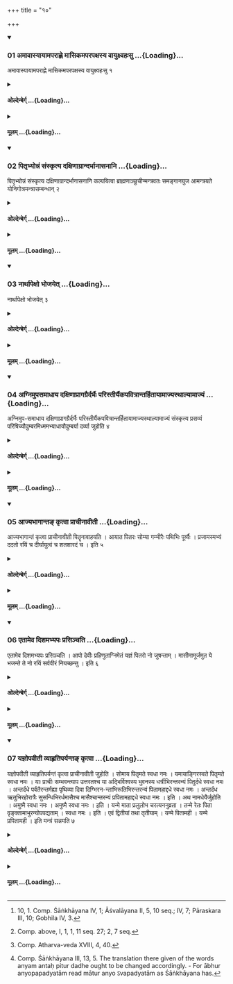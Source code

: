 +++
title = "१०"

+++

<div class="js_include" includetitle="true" newlevelforh1="3" unfilled url="/vedAH_yajuH/taittirIyam/sUtram/hiraNyakeshI/gRhyam/vishvAsa-prastutiH/2/10/01_amAvAsyAyAmaparAhNe_mAsikam.md">
<details open><summary><h3>01 अमावास्यायामपराह्णे मासिकमपरपक्षस्य वायुक्ष्वहःसु ...{Loading}...</h3></summary>

अमावास्यायामपराह्णे मासिकमपरपक्षस्य वायुक्ष्वहःसु १
</details>
</div>
<div class="js_include collapsed" newlevelforh1="4" title="ओल्देन्बेर्ग्" unfilled url="/vedAH_yajuH/taittirIyam/sUtram/hiraNyakeshI/gRhyam/oldenberg/2/10/01_amAvAsyAyAmaparAhNe_mAsikam.md">
<details><summary><h4>ओल्देन्बेर्ग् ...{Loading}...</h4></summary>

1. [^1]  On the new-moon day, in the afternoon, or on days with an odd number in the dark fortnight the monthly (Śrāddha is performed).

[^1]:  10, 1. Comp. Śāṅkhāyana IV, 1; Āśvalāyana II, 5, 10 seq.; IV, 7; Pāraskara III, 10; Gobhila IV, 3.

</details>
</div>
<div class="js_include collapsed" newlevelforh1="4" title="मूलम्" unfilled url="/vedAH_yajuH/taittirIyam/sUtram/hiraNyakeshI/gRhyam/mUlam/2/10/01_amAvAsyAyAmaparAhNe_mAsikam.md">
<details><summary><h4>मूलम् ...{Loading}...</h4></summary>

अमावास्यायामपराह्णे मासिकमपरपक्षस्य वायुक्ष्वहःसु १
</details>
</div>
<div class="js_include" includetitle="true" newlevelforh1="3" unfilled url="/vedAH_yajuH/taittirIyam/sUtram/hiraNyakeshI/gRhyam/vishvAsa-prastutiH/2/10/02_pitRbhyonnaM_saMskRtya_daxi.md">
<details open><summary><h3>02 पितृभ्योन्नं संस्कृत्य दक्षिणाग्रान्दर्भानासनानि ...{Loading}...</h3></summary>

पितृभ्योन्नं संस्कृत्य दक्षिणाग्रान्दर्भानासनानि कल्पयित्वा ब्राह्मणाञ्छुचीन्मन्त्रवतः समङ्गानयुज आमन्त्रयते योनिगोत्रमन्त्रासम्बन्धान् २
</details>
</div>
<div class="js_include collapsed" newlevelforh1="4" title="ओल्देन्बेर्ग्" unfilled url="/vedAH_yajuH/taittirIyam/sUtram/hiraNyakeshI/gRhyam/oldenberg/2/10/02_pitRbhyonnaM_saMskRtya_daxi.md">
<details><summary><h4>ओल्देन्बेर्ग् ...{Loading}...</h4></summary>

2. Having prepared food for the Fathers and having arranged southward-pointed Darbha grass as seats (for the Brāhmaṇas whom he is going to invite), he invites an odd number of pure Brāhmaṇas who are versed in the Mantras, with no deficient limbs, who are not connected with himself by consanguinity or by their Gotra or by the Mantras, (such as his teacher or his pupils).

</details>
</div>
<div class="js_include collapsed" newlevelforh1="4" title="मूलम्" unfilled url="/vedAH_yajuH/taittirIyam/sUtram/hiraNyakeshI/gRhyam/mUlam/2/10/02_pitRbhyonnaM_saMskRtya_daxi.md">
<details><summary><h4>मूलम् ...{Loading}...</h4></summary>

पितृभ्योन्नं संस्कृत्य दक्षिणाग्रान्दर्भानासनानि कल्पयित्वा ब्राह्मणाञ्छुचीन्मन्त्रवतः समङ्गानयुज आमन्त्रयते योनिगोत्रमन्त्रासम्बन्धान् २
</details>
</div>
<div class="js_include" includetitle="true" newlevelforh1="3" unfilled url="/vedAH_yajuH/taittirIyam/sUtram/hiraNyakeshI/gRhyam/vishvAsa-prastutiH/2/10/03_nArthApexo_bhojayet.md">
<details open><summary><h3>03 नार्थापेक्षो भोजयेत् ...{Loading}...</h3></summary>

नार्थापेक्षो भोजयेत् ३
</details>
</div>
<div class="js_include collapsed" newlevelforh1="4" title="ओल्देन्बेर्ग्" unfilled url="/vedAH_yajuH/taittirIyam/sUtram/hiraNyakeshI/gRhyam/oldenberg/2/10/03_nArthApexo_bhojayet.md">
<details><summary><h4>ओल्देन्बेर्ग् ...{Loading}...</h4></summary>

3. In feeding them he should not look at any (worldly) purposes.

</details>
</div>
<div class="js_include collapsed" newlevelforh1="4" title="मूलम्" unfilled url="/vedAH_yajuH/taittirIyam/sUtram/hiraNyakeshI/gRhyam/mUlam/2/10/03_nArthApexo_bhojayet.md">
<details><summary><h4>मूलम् ...{Loading}...</h4></summary>

नार्थापेक्षो भोजयेत् ३
</details>
</div>
<div class="js_include" includetitle="true" newlevelforh1="3" unfilled url="/vedAH_yajuH/taittirIyam/sUtram/hiraNyakeshI/gRhyam/vishvAsa-prastutiH/2/10/04_agnimupasamAdhAya_daxiNAprA.md">
<details open><summary><h3>04 अग्निमुपसमाधाय दक्षिणाप्रागग्रैर्दर्भैः परिस्तीर्यैकपवित्रान्तर्हितायामाज्यस्थाल्यामाज्यं ...{Loading}...</h3></summary>

अग्निमुप-समाधाय दक्षिणाप्रागग्रैर्दर्भैः परिस्तीर्यैकपवित्रान्तर्हितायामाज्यस्थाल्यामाज्यं संस्कृत्य प्रसव्यं परिषिच्यौदुम्बरमिध्ममभ्याधायौदुम्बर्या दर्व्या जुहोति ४
</details>
</div>
<div class="js_include collapsed" newlevelforh1="4" title="ओल्देन्बेर्ग्" unfilled url="/vedAH_yajuH/taittirIyam/sUtram/hiraNyakeshI/gRhyam/oldenberg/2/10/04_agnimupasamAdhAya_daxiNAprA.md">
<details><summary><h4>ओल्देन्बेर्ग् ...{Loading}...</h4></summary>

4. [^2]  Having put wood on the fire and strewn southward pointed and eastward-pointed Darbha grass around it, having prepared the Ājya in an Ājya pot over which he has laid one purifier, having sprinkled water round (the fire) from right to left, and put a piece of Udumbara wood on (the fire), he sacrifices with the (spoon called) Darvi which is made of Udumbara wood.

[^2]:  Comp. above, I, 1, 1, 11 seq. 27; 2, 7 seq.

</details>
</div>
<div class="js_include collapsed" newlevelforh1="4" title="मूलम्" unfilled url="/vedAH_yajuH/taittirIyam/sUtram/hiraNyakeshI/gRhyam/mUlam/2/10/04_agnimupasamAdhAya_daxiNAprA.md">
<details><summary><h4>मूलम् ...{Loading}...</h4></summary>

अग्निमुप-समाधाय दक्षिणाप्रागग्रैर्दर्भैः परिस्तीर्यैकपवित्रान्तर्हितायामाज्यस्थाल्यामाज्यं संस्कृत्य प्रसव्यं परिषिच्यौदुम्बरमिध्ममभ्याधायौदुम्बर्या दर्व्या जुहोति ४
</details>
</div>
<div class="js_include" includetitle="true" newlevelforh1="3" unfilled url="/vedAH_yajuH/taittirIyam/sUtram/hiraNyakeshI/gRhyam/vishvAsa-prastutiH/2/10/05_AjyabhAgAnta~N_kRtvA_prAchI.md">
<details open><summary><h3>05 आज्यभागान्तङ् कृत्वा प्राचीनावीती ...{Loading}...</h3></summary>

आज्यभागान्तं कृत्वा प्राचीनावीती पितॄनावाहयति । आयात पितरः सोम्या गम्भीरैः पथिभिः पूर्व्यैः । प्रजामस्मभ्यं ददतो रयिं च दीर्घायुत्वं च शतशारदं च । इति ५
</details>
</div>
<div class="js_include collapsed" newlevelforh1="4" title="ओल्देन्बेर्ग्" unfilled url="/vedAH_yajuH/taittirIyam/sUtram/hiraNyakeshI/gRhyam/oldenberg/2/10/05_AjyabhAgAnta~N_kRtvA_prAchI.md">
<details><summary><h4>ओल्देन्बेर्ग् ...{Loading}...</h4></summary>

5. Having performed the rites down to the Ājyabhāga offerings, he suspends his sacrificial cord over his right shoulder and calls the Fathers (to his sacrifice) with (the verse), 'Come hither, O Fathers, friends of Soma, on your hidden, ancient paths, bestowing on us offspring and wealth and long life, a life of a hundred autumns.'

</details>
</div>
<div class="js_include collapsed" newlevelforh1="4" title="मूलम्" unfilled url="/vedAH_yajuH/taittirIyam/sUtram/hiraNyakeshI/gRhyam/mUlam/2/10/05_AjyabhAgAnta~N_kRtvA_prAchI.md">
<details><summary><h4>मूलम् ...{Loading}...</h4></summary>

आज्यभागान्तं कृत्वा प्राचीनावीती पितॄनावाहयति । आयात पितरः सोम्या गम्भीरैः पथिभिः पूर्व्यैः । प्रजामस्मभ्यं ददतो रयिं च दीर्घायुत्वं च शतशारदं च । इति ५
</details>
</div>
<div class="js_include" includetitle="true" newlevelforh1="3" unfilled url="/vedAH_yajuH/taittirIyam/sUtram/hiraNyakeshI/gRhyam/vishvAsa-prastutiH/2/10/06_etAmeva_dishamabhyapaH_pras.md">
<details open><summary><h3>06 एतामेव दिशमभ्यपः प्रसिञ्चति ...{Loading}...</h3></summary>

एतामेव दिशमभ्यपः प्रसिञ्चति । आपो देवीः प्रहिणुताग्निमेतं यज्ञं पितरो नो जुषन्ताम् । मासीमामूर्जमुत ये भजन्ते ते नो रयिं सर्ववीरं नियच्छन्तु । इति ६
</details>
</div>
<div class="js_include collapsed" newlevelforh1="4" title="ओल्देन्बेर्ग्" unfilled url="/vedAH_yajuH/taittirIyam/sUtram/hiraNyakeshI/gRhyam/oldenberg/2/10/06_etAmeva_dishamabhyapaH_pras.md">
<details><summary><h4>ओल्देन्बेर्ग् ...{Loading}...</h4></summary>

6. [^3]  He sprinkles water in the same direction (i.e. towards the south) with (the verse), 'Divine waters, send us Agni. May our Fathers enjoy this sacrifice. May they who receive their nouṛṣment every month bestow on us wealth with valiant heroes.'

[^3]:  Comp. Atharva-veda XVIII, 4, 40.

</details>
</div>
<div class="js_include collapsed" newlevelforh1="4" title="मूलम्" unfilled url="/vedAH_yajuH/taittirIyam/sUtram/hiraNyakeshI/gRhyam/mUlam/2/10/06_etAmeva_dishamabhyapaH_pras.md">
<details><summary><h4>मूलम् ...{Loading}...</h4></summary>

एतामेव दिशमभ्यपः प्रसिञ्चति । आपो देवीः प्रहिणुताग्निमेतं यज्ञं पितरो नो जुषन्ताम् । मासीमामूर्जमुत ये भजन्ते ते नो रयिं सर्ववीरं नियच्छन्तु । इति ६
</details>
</div>
<div class="js_include" includetitle="true" newlevelforh1="3" unfilled url="/vedAH_yajuH/taittirIyam/sUtram/hiraNyakeshI/gRhyam/vishvAsa-prastutiH/2/10/07_yajnopavItI_vyAhRtiparyanta.md">
<details open><summary><h3>07 यज्ञोपवीती व्याहृतिपर्यन्तङ् कृत्वा ...{Loading}...</h3></summary>

यज्ञोपवीती व्याहृतिपर्यन्तं कृत्वा प्राचीनावीती जुहोति । सोमाय पितृमते स्वधा नमः । यमायाङ्गिरस्वते पितृमते स्वधा नमः । याः प्राचीः सम्भवन्त्याप उत्तरतश्च या अद्भिर्विश्वस्य भुवनस्य धर्त्रीभिरन्तरन्यं पितुर्दधे स्वधा नमः । अन्तर्दधे पर्वतैरन्तर्मह्या पृथिव्या दिवा दिग्भिरन-न्ताभिरूतिभिरन्तरन्यं पितामहाद्दधे स्वधा नमः । अन्तर्दध ऋतुभिरहोरात्रैः सुसन्धिभिरर्धमासैश्च मासैश्चान्तरन्यं प्रपितामहाद्दधे स्वधा नमः । इति । अथ नामधेयैर्जुहोति । अमुष्मै स्वधा नमः । अमुष्मै स्वधा नमः । इति । यन्मे माता प्रलुलोभ चरत्यननुव्रता । तन्मे रेतः पिता वृङ्क्तामाभुरन्योपपद्यताम् । स्वधा नमः । इति । एवं द्वितीयां तथा तृतीयाम् । यन्मे पितामही । यन्मे प्रपितामही । इति मन्त्रं सन्नमति ७
</details>
</div>
<div class="js_include collapsed" newlevelforh1="4" title="ओल्देन्बेर्ग्" unfilled url="/vedAH_yajuH/taittirIyam/sUtram/hiraNyakeshI/gRhyam/oldenberg/2/10/07_yajnopavItI_vyAhRtiparyanta.md">
<details><summary><h4>ओल्देन्बेर्ग् ...{Loading}...</h4></summary>

7. [^4]  Having performed the rites down to the Vyāhṛti oblations with his sacrificial cord over his left shoulder, he suspends it over his right shoulder and sacrifices with (the following Mantras):

[^4]:  Comp. Śāṅkhāyana III, 13, 5. The translation there given of the words anyam antaḥ pitur dadhe ought to be changed accordingly. - For ābhur anyopapadyatām read mātur anyo ऽvapadyatām as Śāṅkhāyana has.

'To Soma with the Fathers, svadhā! Adoration! 'To Yama with the Aṅgiras and with the Fathers, svadhā! Adoration!

'With the waters that spring in the east and those that come from the north: with the waters, the supporters of the whole world, I interpose another one between (myself and) my father. Svadhā! Adoration!

'I interpose (another one) through the mountains;

'I interpose through the wide earth; through the sky and the points of the horizon, through infinite bliss I interpose another one between (myself and) my grandfather. Svadhā! Adoration!

'I interpose (another one) through the seasons, through days and nights with the beautiful twilight. Through half-months and months I interpose another one between (myself and) my great-grandfather. Svadhā! Adoration!'

Then he sacrifices with their names: 'To N.N. svadhā! Adoration! To N.N. svadhā! Adoration!'

'Wherein my mother has done amiss, abandoning her duty (towards her husband), may my father take that sperm as his own; may another one fall off from the mother. Svadhā! Adoration!'

In the same way a second and a third verse with the alteration of the Mantra, 'Wherein my grandmother,' 'Wherein my great-grandmother.'

</details>
</div>
<div class="js_include collapsed" newlevelforh1="4" title="मूलम्" unfilled url="/vedAH_yajuH/taittirIyam/sUtram/hiraNyakeshI/gRhyam/mUlam/2/10/07_yajnopavItI_vyAhRtiparyanta.md">
<details><summary><h4>मूलम् ...{Loading}...</h4></summary>

यज्ञोपवीती व्याहृतिपर्यन्तं कृत्वा प्राचीनावीती जुहोति । सोमाय पितृमते स्वधा नमः । यमायाङ्गिरस्वते पितृमते स्वधा नमः । याः प्राचीः सम्भवन्त्याप उत्तरतश्च या अद्भिर्विश्वस्य भुवनस्य धर्त्रीभिरन्तरन्यं पितुर्दधे स्वधा नमः । अन्तर्दधे पर्वतैरन्तर्मह्या पृथिव्या दिवा दिग्भिरन-न्ताभिरूतिभिरन्तरन्यं पितामहाद्दधे स्वधा नमः । अन्तर्दध ऋतुभिरहोरात्रैः सुसन्धिभिरर्धमासैश्च मासैश्चान्तरन्यं प्रपितामहाद्दधे स्वधा नमः । इति । अथ नामधेयैर्जुहोति । अमुष्मै स्वधा नमः । अमुष्मै स्वधा नमः । इति । यन्मे माता प्रलुलोभ चरत्यननुव्रता । तन्मे रेतः पिता वृङ्क्तामाभुरन्योपपद्यताम् । स्वधा नमः । इति । एवं द्वितीयां तथा तृतीयाम् । यन्मे पितामही । यन्मे प्रपितामही । इति मन्त्रं सन्नमति ७
</details>
</div>
